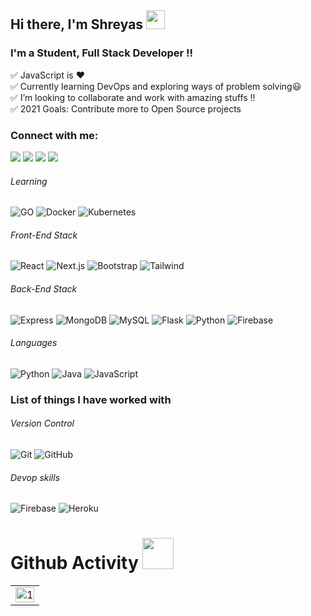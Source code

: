 ## Hi there, I'm Shreyas <img src="https://raw.githubusercontent.com/MartinHeinz/MartinHeinz/master/wave.gif" width="30px"> 

### I'm a Student, Full Stack Developer !!

✅ JavaScript is ❤ <br/>
✅ Currently learning DevOps and exploring ways of problem solving😃 <br/>
✅ I’m looking to collaborate and work with amazing stuffs !! <br/>
✅ 2021 Goals: Contribute more to Open Source projects <br/>

### Connect with me:

[<img src="https://img.shields.io/badge/twitter-%231DA1F2.svg?&style=for-the-badge&logo=twitter&logoColor=white" />](https://twitter.com/shreyas__19/)
[<img src="https://img.shields.io/badge/linkedin-%230077B5.svg?&style=for-the-badge&logo=linkedin&logoColor=white" />](https://www.linkedin.com/in/shreyas-shettigar-0a695a1a0/)
[<img src = "https://img.shields.io/badge/instagram-%23E4405F.svg?&style=for-the-badge&logo=instagram&logoColor=white">](https://www.instagram.com/shreyas__19/")
[<img src ="https://img.shields.io/badge/Email-Here-%23E4405F.svg?&style=for-the-badge&logo=&logoColor=white%22">](mailto:shreyasshettigar34@gmail.com@gmail.com)


###### Learning
![GO](https://img.shields.io/badge/-GO-black?style=flat-square&logo=Go)
![Docker](https://img.shields.io/badge/-Docker-181717?style=flat-square&logo=docker)
![Kubernetes](https://img.shields.io/badge/-Kubernetes-00d1b2?style=flat-square&logo=kubernetes)


###### Front-End Stack


![React](https://img.shields.io/badge/-React-black?style=flat-square&logo=react)
![Next.js](https://img.shields.io/badge/-Next-black?style=flat-square&logo=Next.js)
![Bootstrap](https://img.shields.io/badge/-Bootstrap-563D7C?style=flat-square&logo=bootstrap)
![Tailwind](https://img.shields.io/badge/-Tailwind-blue?style=flat-square&logo=tailwind)


###### Back-End Stack

![Express](https://img.shields.io/badge/-Express-black?style=flat-square&logo=Node.js)
![MongoDB](https://img.shields.io/badge/-MongoDB-black?style=flat-square&logo=mongodb)
![MySQL](https://img.shields.io/badge/-MySQL-black?style=flat-square&logo=mysql)
![Flask](https://img.shields.io/badge/-Flask-black?style=flat-square&logo=flask)
![Python](https://img.shields.io/badge/-Python-black?style=flat-square&logo=python)
![Firebase](https://img.shields.io/badge/-Firebase-00599C?style=flat-square&logo=Firebase)


###### Languages

![Python](https://img.shields.io/badge/-python-black?style=flat-square&logo=python)
![Java](https://img.shields.io/badge/-java-E34A86?style=flat-square&logo=java)
![JavaScript](https://img.shields.io/badge/-JavaScript-black?style=flat-square&logo=javascript)


### List of things I have worked with


###### Version Control


![Git](https://img.shields.io/badge/-Git-black?style=flat-square&logo=git)
![GitHub](https://img.shields.io/badge/-GitHub-181717?style=flat-square&logo=github)



###### Devop skills


![Firebase](https://img.shields.io/badge/-Firebase-00599C?style=flat-square&logo=Firebase)
![Heroku](https://img.shields.io/badge/-Heroku-79589F?style=flat-square&logo=heroku)


# Github Activity <img src="https://i.pinimg.com/originals/e5/93/ab/e593ab0589d5f1b389e4dfbcce2bce20.gif" width="50">


<table>
  <tr>
    <td><img src="https://github-readme-stats.vercel.app/api?username=shreyas1925&theme=highcontrast&show_icons=true"  display=block width=100% height=auto  alt="1" ></td>
</tr>
</table>




